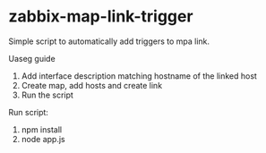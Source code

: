 # zabbix-map-link-trigger
Simple script to automatically add triggers to mpa link.

Uaseg guide
1. Add interface description matching hostname of the linked host
2. Create map, add hosts and create link
3. Run the script

Run script:
1. npm install
2. node app.js
